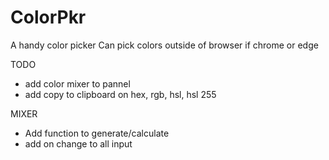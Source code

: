 # ColorPkr

A handy color picker
Can pick colors outside of browser if chrome or edge

TODO

* add color mixer to pannel
* add copy to clipboard on hex, rgb, hsl, hsl 255

MIXER
* Add function to generate/calculate
* add on change to all input



